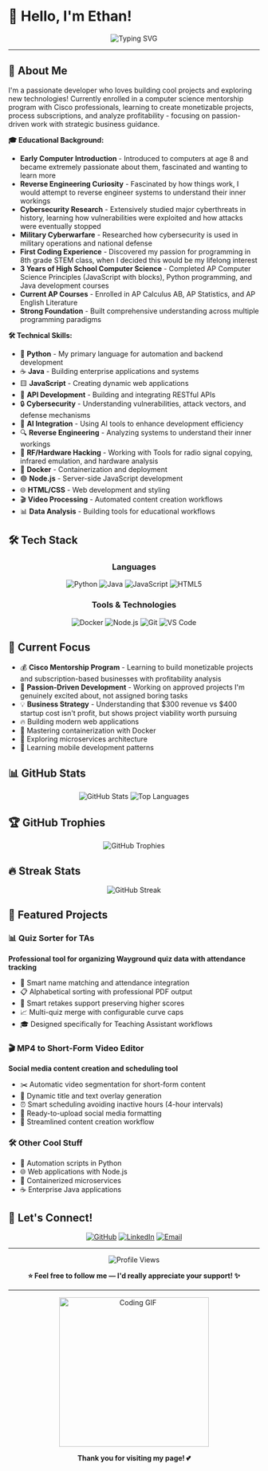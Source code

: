 # 👋 Hello, I'm Ethan!

<div align="center">
  <img src="https://readme-typing-svg.herokuapp.com?font=Fira+Code&pause=1000&color=00D4FF&center=true&vCenter=true&width=435&lines=Python+Developer;Java+Programmer;JavaScript+Builder;Docker+User;Node.js+Developer;Web+Creator" alt="Typing SVG" />
</div>

---

## 🚀 About Me

I'm a passionate developer who loves building cool projects and exploring new technologies! Currently enrolled in a computer science mentorship program with Cisco professionals, learning to create monetizable projects, process subscriptions, and analyze profitability - focusing on passion-driven work with strategic business guidance.

**🎓 Educational Background:**
- **Early Computer Introduction** - Introduced to computers at age 8 and became extremely passionate about them, fascinated and wanting to learn more
- **Reverse Engineering Curiosity** - Fascinated by how things work, I would attempt to reverse engineer systems to understand their inner workings
- **Cybersecurity Research** - Extensively studied major cyberthreats in history, learning how vulnerabilities were exploited and how attacks were eventually stopped
- **Military Cyberwarfare** - Researched how cybersecurity is used in military operations and national defense
- **First Coding Experience** - Discovered my passion for programming in 8th grade STEM class, when I decided this would be my lifelong interest
- **3 Years of High School Computer Science** - Completed AP Computer Science Principles (JavaScript with blocks), Python programming, and Java development courses
- **Current AP Courses** - Enrolled in AP Calculus AB, AP Statistics, and AP English Literature
- **Strong Foundation** - Built comprehensive understanding across multiple programming paradigms

**🛠️ Technical Skills:**
- 🐍 **Python** - My primary language for automation and backend development
- ☕ **Java** - Building enterprise applications and systems
- 🟨 **JavaScript** - Creating dynamic web applications
- 🔌 **API Development** - Building and integrating RESTful APIs
- 🔒 **Cybersecurity** - Understanding vulnerabilities, attack vectors, and defense mechanisms
- 🤖 **AI Integration** - Using AI tools to enhance development efficiency
- 🔍 **Reverse Engineering** - Analyzing systems to understand their inner workings
- 📡 **RF/Hardware Hacking** - Working with Tools for radio signal copying, infrared emulation, and hardware analysis
- 🐳 **Docker** - Containerization and deployment
- 🟢 **Node.js** - Server-side JavaScript development
- 🌐 **HTML/CSS** - Web development and styling
- 🎬 **Video Processing** - Automated content creation workflows
- 📊 **Data Analysis** - Building tools for educational workflows

## 🛠️ Tech Stack

<div align="center">

### Languages
![Python](https://img.shields.io/badge/Python-3776AB?style=for-the-badge&logo=python&logoColor=white)
![Java](https://img.shields.io/badge/Java-ED8B00?style=for-the-badge&logo=openjdk&logoColor=white)
![JavaScript](https://img.shields.io/badge/JavaScript-F7DF1E?style=for-the-badge&logo=javascript&logoColor=black)
![HTML5](https://img.shields.io/badge/HTML5-E34F26?style=for-the-badge&logo=html5&logoColor=white)

### Tools & Technologies
![Docker](https://img.shields.io/badge/Docker-2496ED?style=for-the-badge&logo=docker&logoColor=white)
![Node.js](https://img.shields.io/badge/Node.js-43853D?style=for-the-badge&logo=node.js&logoColor=white)
![Git](https://img.shields.io/badge/Git-F05032?style=for-the-badge&logo=git&logoColor=white)
![VS Code](https://img.shields.io/badge/VS_Code-007ACC?style=for-the-badge&logo=visual-studio-code&logoColor=white)

</div>

## 🎯 Current Focus

- 💰 **Cisco Mentorship Program** - Learning to build monetizable projects and subscription-based businesses with profitability analysis
- 🎯 **Passion-Driven Development** - Working on approved projects I'm genuinely excited about, not assigned boring tasks
- 💡 **Business Strategy** - Understanding that $300 revenue vs $400 startup cost isn't profit, but shows project viability worth pursuing
- 🔥 Building modern web applications
- 🐳 Mastering containerization with Docker
- 🚀 Exploring microservices architecture
- 📱 Learning mobile development patterns

## 📊 GitHub Stats

<div align="center">
  <img src="https://github-readme-stats.vercel.app/api?username=ethanstoner&show_icons=true&theme=dark&hide_border=true&count_private=true" alt="GitHub Stats" />
  <img src="https://github-readme-stats.vercel.app/api/top-langs/?username=ethanstoner&layout=compact&theme=dark&hide_border=true" alt="Top Languages" />
</div>

## 🏆 GitHub Trophies

<div align="center">
  <img src="https://github-profile-trophy.vercel.app/?username=ethanstoner&theme=darkhub&no-frame=true&row=1&column=7" alt="GitHub Trophies" />
</div>

## 🔥 Streak Stats

<div align="center">
  <img src="https://github-readme-streak-stats.herokuapp.com/?user=ethanstoner&theme=dark&hide_border=true" alt="GitHub Streak" />
</div>

## 🎨 Featured Projects

### 📊 Quiz Sorter for TAs
**Professional tool for organizing Wayground quiz data with attendance tracking**
- 🎯 Smart name matching and attendance integration
- 📋 Alphabetical sorting with professional PDF output
- 🔄 Smart retakes support preserving higher scores
- 📈 Multi-quiz merge with configurable curve caps
- 🎓 Designed specifically for Teaching Assistant workflows

### 🎬 MP4 to Short-Form Video Editor
**Social media content creation and scheduling tool**
- ✂️ Automatic video segmentation for short-form content
- 📝 Dynamic title and text overlay generation
- ⏰ Smart scheduling avoiding inactive hours (4-hour intervals)
- 📱 Ready-to-upload social media formatting
- 🚀 Streamlined content creation workflow

### 🛠️ Other Cool Stuff
- 🤖 Automation scripts in Python
- 🌐 Web applications with Node.js
- 🐳 Containerized microservices
- ☕ Enterprise Java applications

## 🤝 Let's Connect!

<div align="center">

[![GitHub](https://img.shields.io/badge/GitHub-100000?style=for-the-badge&logo=github&logoColor=white)](https://github.com/ethanstoner)
[![LinkedIn](https://img.shields.io/badge/LinkedIn-0077B5?style=for-the-badge&logo=linkedin&logoColor=white)](https://linkedin.com/in/eastoner)
[![Email](https://img.shields.io/badge/Email-D14836?style=for-the-badge&logo=gmail&logoColor=white)](https://mail.google.com/mail/?view=cm&fs=1&to=ethanstoner08@gmail.com&su=Hello%20Ethan&body=Hi%20Ethan,)

</div>

---

<div align="center">
  <img src="https://komarev.com/ghpvc/?username=ethanstoner&label=Profile%20views&color=0e75b6&style=flat" alt="Profile Views" />
  
  **⭐ Feel free to follow me — I'd really appreciate your support! ✨**
</div>

---

<div align="center">
  <img src="https://media.giphy.com/media/L1R1tvI9svkIWwpVYr/giphy.gif" alt="Coding GIF" width="300" />
  
  **Thank you for visiting my page! 💕**
</div>
